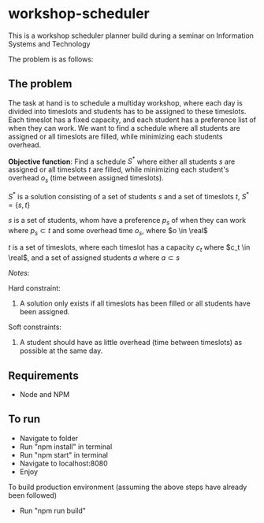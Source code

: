 # workshop-scheduler

This is a workshop scheduler planner build during a seminar on Information Systems and Technology 

The problem is as follows:

## The problem

The task at hand is to schedule a multiday workshop, where each day is divided into timeslots and students has to be assigned to these timeslots. Each timeslot has a fixed capacity, and each student has a preference list of when they can work. We want to find a schedule where all students are assigned or all timeslots are filled, while minimizing each students overhead. 

**Objective function**: Find a schedule $S^*$ where either all students $s$ are assigned or all timeslots $t$ are filled, while minimizing each student's overhead $o_s$ (time between assigned timeslots).

$S^*$ is a solution consisting of a set of students $s$ and a set of timeslots $t$, $S^* = \{s, t\}$

$s$ is a set of students, whom have a preference $p_s$ of when they can work where $p_s \subset t$ and some overhead time $o_s$, where $o \in \real$

$t$ is a set of timeslots, where each timeslot has a capacity $c_t$ where $c_t \in \real$, and a set of assigned students $a$ where $a \subset s$ 

*Notes*:

Hard constraint: 

1. A solution only exists if all timeslots has been filled or all students have been assigned. 

Soft constraints:

1. A student should have as little overhead (time between timeslots) as possible at the same day.

## Requirements

* Node and NPM



## To run

* Navigate to folder
* Run "npm install" in terminal
* Run "npm start" in terminal
* Navigate to localhost:8080
* Enjoy



To build production environment (assuming the above steps have already been followed)

* Run "npm run build" 